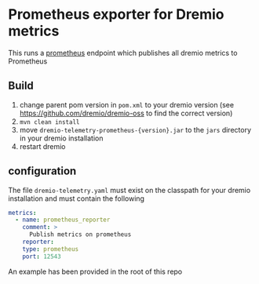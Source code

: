 # Prometheus exporter for Dremio metrics

This runs a [prometheus](https://https://prometheus.io/) endpoint which publishes all dremio metrics to Prometheus

## Build

1. change parent pom version in `pom.xml` to your dremio version (see https://github.com/dremio/dremio-oss to find the correct version) 
1. `mvn clean install` 
1. move `dremio-telemetry-prometheus-{version}.jar` to the `jars` directory in your dremio installation
1. restart dremio

## configuration

The file `dremio-telemetry.yaml` must exist on the classpath for your dremio installation and must contain the following

```yaml
metrics:
  - name: prometheus_reporter
    comment: >
      Publish metrics on prometheus
    reporter:
    type: prometheus
    port: 12543
```

An example has been provided in the root of this repo